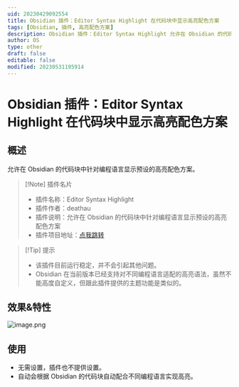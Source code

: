 ```yaml
---
uid: 20230429092554
title: Obsidian 插件：Editor Syntax Highlight 在代码块中显示高亮配色方案
tags: [Obsidian, 插件, 高亮配色方案]
description: Obsidian 插件：Editor Syntax Highlight 允许在 Obsidian 的代码块中针对编程语言显示预设的高亮配色方案
author: OS
type: other
draft: false
editable: false
modified: 20230531195914
---
```


# Obsidian 插件：Editor Syntax Highlight 在代码块中显示高亮配色方案

## 概述

允许在 Obsidian 的代码块中针对编程语言显示预设的高亮配色方案。

> [!Note] 插件名片
> - 插件名称：Editor Syntax Highlight
> - 插件作者：deathau
> - 插件说明：允许在 Obsidian 的代码块中针对编程语言显示预设的高亮配色方案
> - 插件项目地址：[点我跳转](https://github.com/deathau/cm-editor-syntax-highlight-obsidian)

>[!Tip] 提示
>- 该插件目前运行稳定，并不会引起其他问题。
>- Obsidian 在当前版本已经支持对不同编程语言适配的高亮语法，虽然不能高度自定义，但跟此插件提供的主题功能是类似的。

## 效果&特性

![image.png](https://cdn.pkmer.cn/images/92eafcb126c5f86f53f0840a3f6a764e_MD5.png!pkmer)

## 使用

- 无需设置，插件也不提供设置。
- 自动会根据 Obsidian 的代码块自动配合不同编程语言实现高亮。
